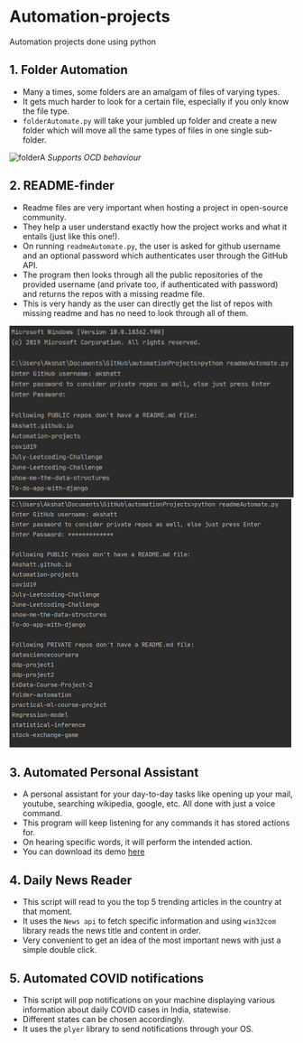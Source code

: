 # Automation-projects
Automation projects done using python

## 1. Folder Automation

- Many a times, some folders are an amalgam of files of varying types. 
- It gets much harder to look for a certain file, especially if you only know the file type. 
- `folderAutomate.py` will take your jumbled up folder and create a new folder which will move all the same types of files in one single sub-folder. 

![folderA](./resources/folder.gif "folderA")
*Supports OCD behaviour*

## 2. README-finder

- Readme files are very important when hosting a project in open-source community. 
- They help a user understand exactly how the project works and what it entails (just like this one!).
- On running `readmeAutomate.py`, the user is asked for github username and an optional password which authenticates user through the GitHub API. 
- The program then looks through all the public repositories of the provided username (and private too, if authenticated with password) and returns the repos with a missing readme file. 
- This is very handy as the user can directly get the list of repos with missing readme and has no need to look through all of them.

![readmeA](./resources/public.png "readmeA") ![readmeB](./resources/both.png "readmeB")  

## 3. Automated Personal Assistant  

- A personal assistant for your day-to-day tasks like opening up your mail, youtube, searching wikipedia, google, etc. All done with just a voice command. 
- This program will keep listening for any commands it has stored actions for. 
- On hearing specific words, it will perform the intended action. 
- You can download its demo [here](./resources/amara.mp4)  

## 4. Daily News Reader

- This script will read to you the top 5 trending articles in the country at that moment. 
- It uses the `News api` to fetch specific information and using `win32com` library reads the news title and content in order. 
- Very convenient to get an idea of the most important news with just a simple double click.

## 5. Automated COVID notifications

- This script will pop notifications on your machine displaying various information about daily COVID cases in India, statewise. 
- Different states can be chosen accordingly.
- It uses the `plyer` library to send notifications through your OS.
